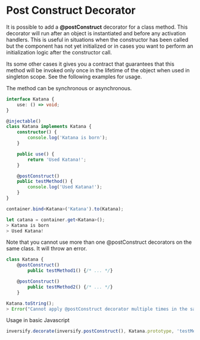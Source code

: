 # Post Construct Decorator

It is possible to add a **@postConstruct** decorator for a class method. This decorator
will run after an object is instantiated and before any activation handlers. This
is useful in situations when the constructor has been called but the component has not
yet initialized or in cases you want to perform an initialization logic after the constructor call.

Its some other cases it gives you a contract that guarantees
that this method will be invoked only once in the lifetime
of the object when used in singleton scope. See the following examples for usage.

The method can be synchronous or asynchronous.

```ts
interface Katana {
	use: () => void;
}

@injectable()
class Katana implements Katana {
	constructor() {
		console.log('Katana is born');
	}

	public use() {
		return 'Used Katana!';
	}

	@postConstruct()
	public testMethod() {
		console.log('Used Katana!');
	}
}
```

```ts
container.bind<Katana>('Katana').to(Katana);
```

```ts
let catana = container.get<Katana>();
> Katana is born
> Used Katana!
```

Note that you cannot use more than one @postConstruct decorators
on the same class. It will throw an error.

```ts
class Katana {
    @postConstruct()
        public testMethod1() {/* ... */}

    @postConstruct()
        public testMethod2() {/* ... */}
    }

Katana.toString();
> Error("Cannot apply @postConstruct decorator multiple times in the same class")
```

Usage in basic Javascript

```js
inversify.decorate(inversify.postConstruct(), Katana.prototype, 'testMethod');
```
